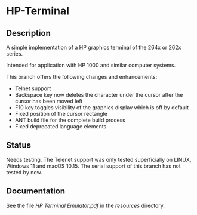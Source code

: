 HP-Terminal
===========

Description
-----------

A simple implementation of a HP graphics terminal of the 264x or 262x series.

Intended for application with HP 1000 and similar computer systems.

This branch offers the following changes and enhancements:

*  Telnet support
*  Backspace key now deletes the character under the cursor after the cursor has been moved left
*  F10 key toggles visibility of the graphics display which is off by default
*  Fixed position of the cursor rectangle
*  ANT build file for the complete build process
*  Fixed deprecated language elements

Status
------

Needs testing. The Telenet support was only tested superficially on LINUX, Windows 11 and macOS 10.15.
The serial support of this branch has not tested by now.

Documentation
-------------

See the file <em>HP Terminal Emulator.pdf</em> in the <em>resources</em> directory.
